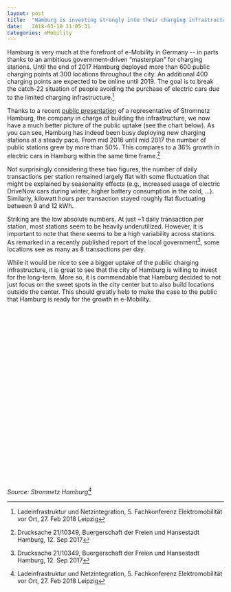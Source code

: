 ```yaml
---
layout: post
title:  "Hamburg is investing strongly into their charging infrastructure, but daily usage remains limited"
date:   2018-03-10 11:05:31
categories: eMobility
---
```


Hamburg is very much at the forefront of e-Mobility in Germany -- in parts thanks to an ambitious government-driven “masterplan” for charging stations. Until the end of 2017 Hamburg deployed more than 600 public charging points at 300 locations throughout the city. An additional 400 charging points are expected to be online until 2019. The goal is to break the catch-22 situation of people avoiding the purchase of electric cars due to the limited charging infrastructure.[^1]

Thanks to a recent [public presentation](https://www.now-gmbh.de/content/1-aktuelles/1-presse/20180226-fachkonf-bundesfoerderung-bringt-elektromobilitaet-entscheidend-voran/tag-2_2-2-2_zisler-hamburg.pdf) of a representative of Stromnetz Hamburg, the company in charge of building the infrastructure, we now have a much better picture of the public uptake (see the chart below). As you can see, Hamburg has indeed been busy deploying new charging stations at a steady pace. From mid 2016 until mid 2017 the number of public stations grew by more than 50%. This compares to a 36% growth in electric cars in Hamburg within the same time frame.[^2]

Not surprisingly considering these two figures, the number of daily transactions per station remained largely flat with some fluctuation that might be explained by seasonality effects (e.g., increased usage of electric DriveNow cars during winter, higher battery consumption in the cold, ...). Similarly, kilowatt hours per transaction stayed roughly flat fluctuating between 9 and 12 kWh.

Striking are the low absolute numbers. At just ~1 daily transaction per station, most stations seem to be heavily underutilized. However, it is important to note that there seems to be a high variability across stations. As remarked in a recently published report of the local government[^2], some locations see as many as 8 transactions per day.

While it would be nice to see a bigger uptake of the public charging infrastructure, it is great to see that the city of Hamburg is willing to invest for the long-term. More so, it is commendable that Hamburg decided to not just focus on the sweet spots in the city center but to also build locations outside the center. This should greatly help to make the case to the public that Hamburg is ready for the growth in e-Mobility.

<div class="chart-container" style="position: relative; min-height:400px">
<canvas id="chargingChart1"></canvas>
</div>
<script>
  window.chartColors = {
    red: 'rgb(255, 99, 132)',
    orange: 'rgb(255, 159, 64)',
    yellow: 'rgb(255, 205, 86)',
    green: 'rgb(75, 192, 192)',
    blue: 'rgb(54, 162, 235)',
    purple: 'rgb(153, 102, 255)',
    grey: 'rgb(201, 203, 207)'
  };
  var ctx = document.getElementById("chargingChart1").getContext('2d');
  Chart.defaults.global.defaultFontSize = 16;
  Chart.defaults.global.defaultFontColor = '#111';
  Chart.defaults.global.maintainAspectRatio = false;
  var chargingChart1 = new Chart(ctx, {
      type: 'line',
      data: {
          labels: ["Jul 16",	"Aug 16",	"Sep 16",	"Oct 16",	"Nov 16",	"Dec 16",	"Jan 17",	"Feb 17",	"Mar 17",	"Apr 17",	"May 17",	"Jun 17",	"Jul 17",	"Aug 17",	"Sep 17",	"Oct 17",	"Nov 17",	"Dec 17",	"Jan 18"],

          datasets: [{
            label: 'Charging locations (Stromnetz Hamburg)',
            borderColor: window.chartColors.blue,
            backgroundColor: window.chartColors.blue,
            fill: false,
            data: [
              108,	114,	123,	132,	134,	138,	146,	148,	160,	180,	197,	206,	220,	249,	274,	297,	309,	311,	324
            ],
            yAxisID: 'y-axis-1',
          }, {
            label: 'Transactions / location / day',
            borderColor: window.chartColors.red,
            backgroundColor: window.chartColors.red,
            fill: false,
            data: [
              0.9,	0.78,	0.83,	0.8,	0.93,	0.98,	0.97,	0.95,	0.91,	0.82,	0.79,	0.73,	0.67,	0.68,	0.7,	0.74,	0.87,	0.96,	1.06
            ],
            yAxisID: 'y-axis-2'
          }]

      },
      options: {
          responsive: true,
          hoverMode: 'index',
          stacked: false,
          title: {
            display: true,
            text: 'Transactions at the public charging points in Hamburg'
          },
          scales: {
              yAxes: [{
                type: 'linear', 
                display: true,
                position: 'left',
                ticks: {
                  beginAtZero: true
                },
              	scaleLabel: {
                	display: true,
                  labelString: 'Locations'
                },
                id: 'y-axis-1'
              }, {
                type: 'linear', 
                beginAtZero: true,
                display: true,
                position: 'right',
                ticks: {
                  beginAtZero: true
                },
              	scaleLabel: {
                	display: true,
                  labelString: 'Transactions / location / day'
                },
                id: 'y-axis-2',

                gridLines: {
                  drawOnChartArea: false
                },
              }],
            }

      }
  });
</script>

_Source: Stromnetz Hamburg[^1]_

[^1]: Ladeinfrastruktur und Netzintegration, 5. Fachkonferenz Elektromobilität vor Ort, 27. Feb 2018 Leipzig

[^2]: Drucksache 21/10349, Buergerschaft der Freien und Hansestadt Hamburg, 12. Sep 2017